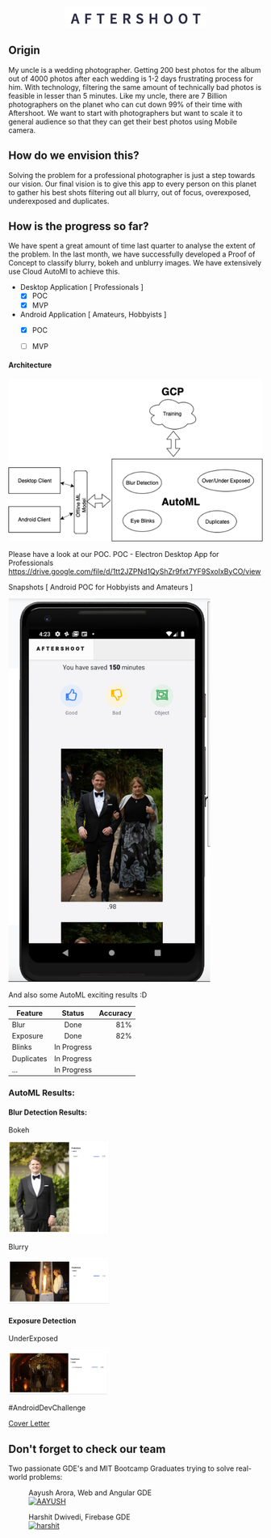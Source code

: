 <p align='center'>
  <img src='images/Screenshot 2019-12-03 at 8.24.22 PM.png' alt='logo'>
</p>

## Origin 
My uncle is a wedding photographer. Getting 200 best photos for the album out of 4000 photos after each wedding is 1-2 days frustrating process for him. With technology, filtering the same amount of technically bad photos is feasible in lesser than 5 minutes. Like my uncle, there are 7 Billion photographers on the planet who can cut down 99% of their time with Aftershoot.
We want to start with photographers but want to scale it to general audience so that they can get their best photos using Mobile camera. 

## How do we envision this?
Solving the problem for a professional photographer is just a step towards our vision. Our final vision is to give this app to every person on this planet to gather his best shots filtering out all blurry, out of focus, overexposed, underexposed and duplicates.

## How is the progress so far?
We have spent a great amount of time last quarter to analyse the extent of the problem. In the last month, we have successfully developed a Proof of Concept to classify blurry, bokeh and unblurry images. We have extensively use Cloud AutoMl to achieve this. 

- Desktop Application [ Professionals ]
  - [x] POC 
  - [x] MVP

- Android Application [ Amateurs, Hobbyists ] 
  - [x] POC 
  - [ ] MVP 


#### Architecture
<img src='images/Architecture.png' alt='architecture'>

Please have a look at our POC.
POC - Electron Desktop App for Professionals 
https://drive.google.com/file/d/1tt2JZPNd1QyShZr9fxt7YF9SxoIxByCO/view

Snapshots [ Android POC for Hobbyists and Amateurs ]
<p>
  <img src='images/Screenshot 2019-12-06 at 4.23.51 PM.png' alt='shots' width='400'>
</p>

And also some AutoML exciting results :D

| Feature       | Status        |Accuracy|
| ------------- |:-------------:| -----:|
| Blur          | Done          | 81%   |
| Exposure      | Done          | 82%   |
| Blinks        | In Progress   |       |
| Duplicates    | In Progress   |       |
| ...           | In Progress   |       |

### AutoML Results:
<h4>Blur Detection Results:</h4>
<p>Bokeh</p>
<img src='./images/1.png' style='max-width: 200px' alt='bokeh'/>
<p>Blurry</p>
<img src='./images/2.png' style='max-width: 200px' alt='blurry'/>
<h4>Exposure Detection</h4>
<p>UnderExposed</p>
<img src='./images/underexposed.png' style='max-width: 200px' alt='underexposed'>

<p>#AndroidDevChallenge</p>
<a href='https://github.com/aayusharora/Aftershoot/blob/master/cover-letter.md'>Cover Letter</a>

## Don't forget to check our team 
Two passionate GDE's and MIT Bootcamp Graduates trying to solve real-world problems:
<figure>
<figcaption>Aayush Arora, Web and Angular GDE</figcaption>
<a href='https://github.com/aayusharora'>
 <img src='https://avatars2.githubusercontent.com/u/12194719?s=460&v=4' alt='AAYUSH' width='200'>
</a>
</figure>
<figure>
 <figcaption>Harshit Dwivedi, Firebase GDE</figcaption>
 <a href='https://github.com/harshithdwivedi'>
    <img src='https://avatars1.githubusercontent.com/u/47669588?s=400&v=4' width='200' alt='harshit'>
  </a>
 </figure>
